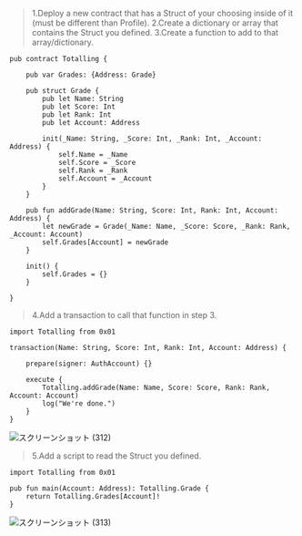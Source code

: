 >1.Deploy a new contract that has a Struct of your choosing inside of it (must be different than Profile).
>2.Create a dictionary or array that contains the Struct you defined.
>3.Create a function to add to that array/dictionary.
```
pub contract Totalling {

    pub var Grades: {Address: Grade}
    
    pub struct Grade {
        pub let Name: String
        pub let Score: Int
        pub let Rank: Int
        pub let Account: Address

        init(_Name: String, _Score: Int, _Rank: Int, _Account: Address) {
            self.Name = _Name
            self.Score = _Score
            self.Rank = _Rank
            self.Account = _Account
        }
    }

    pub fun addGrade(Name: String, Score: Int, Rank: Int, Account: Address) {
        let newGrade = Grade(_Name: Name, _Score: Score, _Rank: Rank, _Account: Account)
        self.Grades[Account] = newGrade
    }

    init() {
        self.Grades = {}
    }

}
```

>4.Add a transaction to call that function in step 3.
```
import Totalling from 0x01

transaction(Name: String, Score: Int, Rank: Int, Account: Address) {

    prepare(signer: AuthAccount) {}

    execute {
        Totalling.addGrade(Name: Name, Score: Score, Rank: Rank, Account: Account)
        log("We're done.")
    }
}
```
![スクリーンショット (312)](https://user-images.githubusercontent.com/104513005/168073743-1cf4278e-5046-485e-ae40-2e6c31cfd5ec.png)

>5.Add a script to read the Struct you defined.
```
import Totalling from 0x01

pub fun main(Account: Address): Totalling.Grade {
    return Totalling.Grades[Account]!
}
```
![スクリーンショット (313)](https://user-images.githubusercontent.com/104513005/168073865-62e30de1-1005-4dde-ad67-426b4a834ae9.png)
